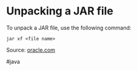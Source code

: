 # Unpacking a JAR file
To unpack a JAR file, use the following command:

`jar xf <file name>`

Source: [oracle.com](https://docs.oracle.com/javase/tutorial/deployment/jar/unpack.html)

#java